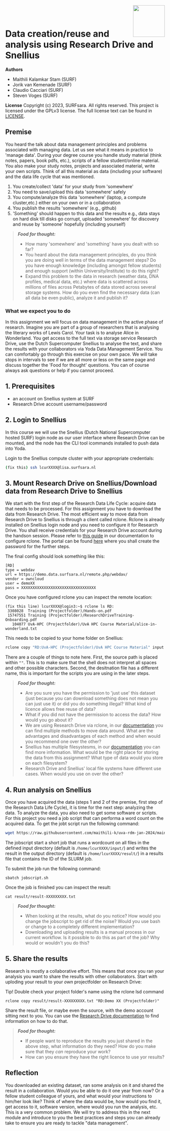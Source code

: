 <img align="right" src="images/surf.jpg" width="100px">
<br><br>


# Data creation/reuse and analysis using Research Drive and Snellius

**Authors**
- Maithili Kalamkar Stam (SURF)
- Jorik van Kemenade (SURF)
- Claudio Cacciari (SURF)
- Steven Voges (SURF)

**License**
Copyright (c) 2023, SURFsara. All rights reserved.
This project is licensed under the GPLv3 license.
The full license text can be found in [LICENSE](LICENSE).

## Premise
You heard the talk about data management principles and problems associated with managing data. Let us see what it means in practice to 'manage data'. During your degree course you handle study material (think notes, papers, book pdfs, etc.), scripts of a fellow student/online material. You also make your study notes, projects and associated material, write your own scripts. Think of all this material as data (including your software) and the data life cycle that was mentioned.  

1. You create/collect 'data' for your study from 'somewhere' 
2. You need to save/upload this data 'somewhere' safely
3. You compute/analyze this data 'somewhere' (laptop, a compute cluster,etc.) either on your own or in a collaboration
4. You publish the results 'somewhere' (e.g., github)
5. 'Something' should happen to this data and the results e.g., data stays on hard disk till disks go corrupt, uploaded 'somewhere' for discovery and reuse by 'someone' hopefully (including yourself)

> **_Food for thought:_**
>
> * How many 'somewhere' and 'something' have you dealt with so far? 
> * You heard about the data management principles, do you think you are doing well in terms of the data management steps? Do you have enough knowledge (including amongst fellow students) and enough support (within University/Institute) to do this right?
> * Expand this problem to the data in research (weather data, DNA profiles, medical data, etc.) where data is scattered across millions of files across Petabytes of data stored across several storage systems. How do you even find the necessary data (can all data be even public), analyze it and publish it?


### What we expect you to do
In this assignment we will focus on data management in the active phase of research. Imagine you are part of a group of researchers that is analysing the literary works of Lewis Carol. Your task is to analyse Alice in Wonderland. You get access to the full text via storage service Research Drive, use the Dutch Supercomputer Snellius to analyse the text, and share the results with your collaborators via Yoda Data Management Service. You can comfortably go through this exercise on your own pace. We will take stops in intervals to see if we are all more or less on the same page and discuss together the 'Food for thought' questions. You can of course always ask questions or help if you cannot proceed.

## 1. Prerequisites

- an account on Snellius system at SURF
- Research Drive account username/password

## 2. Login to Snellius

In this course we will use the Snellius (Dutch National Supercomputer hosted SURF) login node as our user interface where Research Drive can be mounted, and the node has the CLI tool icommands installed to push data into Yoda.

Login to the Snellius compute cluster with your appropriate credentials:

```sh
(fix this) ssh lcurXXXX@lisa.surfsara.nl
```

## 3. Mount Research Drive on Snellius/Download data from Research Drive to Snellius

We start with the first step of the Research Data Life Cycle: acquire data that needs to be processed. For this assignment you have to download the data from Research Drive. The most efficient way to move data from Research Drive to Snellius is through a client called rclone. Rclone is already installed on Snellius login node and you need to configure it for Research Drive. You shall receive credentials for your Research Drive account during the handson session. Please refer to [this guide](https://wiki.surfnet.nl/display/RDRIVE/Access+Research+Drive+via+Rclone) in our documentation to configure rclone. The portal can be found [here](https://demo.data.surfsara.nl) where you shall create the password for the further steps.

The final config should look something like this:

```
[RD]
type = webdav
url = https://demo.data.surfsara.nl/remote.php/webdav/
vendor = owncloud
user = demoXX
pass = XXXXXXXXXXXXXXXXXXXXXXXXXXXXXXXXX
```

Once you have configured rclone you can inspect the remote location:

```
(fix this line) lcurXXXX@login3:~$ rclone ls RD:
 3308028  Training (Projectfolder)/Hands-on.pdf
 15747551 Training (Projectfolder)/ResearchDriveTraining-Onboarding.pdf
   104077 UvA-HPC (Projectfolder)/UvA HPC Course Material/alice-in-wonderland.txt
```
This needs to be copied to your home folder on Snellius:

```sh
rclone copy "RD:UvA-HPC (Projectfolder)/UvA HPC Course Material" input
```

There are a couple of things to note here. First, the source path is placed within `""`. This is to make sure that the shell does not interpret all spaces and other possible characters. Second, the desitnation file has a different name, this is important for the scripts you are using in the later steps.

> **_Food for thought:_**
> * Are you sure you have the permission to 'just use' this dataset (just because you can download something does not mean you can just use it) or did you do something illegal? What kind of licence allows free reuse of data?
> * What if you did not have the permission to access the data? How would you go about it?
> * We are using Research Drive via rclone, in our [documentation](https://wiki.surfnet.nl/display/RDRIVE/How+to+upload+or+download+your+files) you can find multiple methods to move data around. What are the advantages and disadvantages of each method and when would you recommend one over the other?
> * Snellius has multiple filesystesms, in our [documentation](https://servicedesk.surf.nl/wiki/display/WIKI/Snellius+filesystems) you can find more information. What would be the right place for storing the data from this assignment? What type of data would you store on each filesystem?
> * Research Drive and Snellius' local file systems have different use cases. When would you use on over the other?

## 4. Run analysis on Snellius
Once you have acquired the data (steps 1 and 2 of the premise, first step of the Research Data Life Cycle), it is time for the next step: analyzing the data. To analyze the data, you also need to get some software or scripts. For this project you need a job script that can performa a word count on the acquired data. To get the jobt script run the following command: 

```sh
wget https://raw.githubusercontent.com/maithili-k/uva-rdm-jan-2024/main/2-data-creation-and-analysis/jobscript.sh
```

The jobscript start a short job that runs a wordcount on all files in the defined input directory (default is `/home/lcurXXXX/input/`) and writes the result in the output directory (default is `/home/lcurXXXX/result/`) in a results file that contains the ID of the SLURM job.

To submit the job run the following command:

```
sbatch jobscript.sh
```

Once the job is finished you can inspect the result:

```
cat result/result-XXXXXXXXX.txt
````

> **_Food for thought:_**
> * When looking at the results, what do you notice? How would you change the jobscript to get rid of the noise? Would you use bash or change to a completely different implementation?
> * Downloading and uploading results is a manual process in our current workflow. Is it possible to do this as part of the job? Why would or wouldn't you do this?

## 5. Share the results
Research is mostly a collaborative effort. This means that once you ran your analysis you want to share the results with other collaborators. Start with uploding your result to your _own_ projectfolder on Research Drive:

Tip! Double check your project folder's name using the rclone lsd command

```
rclone copy result/result-XXXXXXXXX.txt "RD:Demo XX (Projectfolder)"
```

Share the result file, or maybe even the source, with the demo account sitting next to you. You can use the [Research Drive documentation](https://wiki.surfnet.nl/display/RDRIVE/How+to+share+a+folder+or+file) to find information on how to do that.

> **_Food for thought:_**
> * If people want to reproduce the results you just shared in the above step, what information do they need? How do you make sure that they _can_ reproduce your work?
> * How can you ensure they have the right licence to use yor results?

## Reflection
You downloaded an existing dataset, ran some analysis on it and shared the result in a collaboration. Would you be able to do it one year from now? Or a fellow student colleague of yours, and what would your instructions to him/her look like? Think of where the data would be, how would you find it, get access to it, software version, where would you run the analysis, etc. This is a very common problem. We will try to address this in the next module and introduce to you the best practices and steps you can already take to ensure you are ready to tackle "data management".
